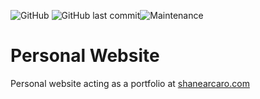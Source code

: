 ![GitHub](https://img.shields.io/github/license/shanearcaro/shanearcaro.github.io) ![GitHub last commit](https://img.shields.io/github/last-commit/shanearcaro/shanearcaro.github.io)![Maintenance](https://img.shields.io/maintenance/yes/2021)

# Personal Website 

Personal website acting as a portfolio at [shanearcaro.com](http://shanearcaro.com/)
